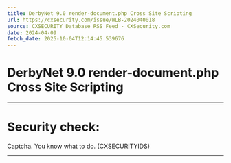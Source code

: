 ```yaml
---
title: DerbyNet 9.0 render-document.php Cross Site Scripting
url: https://cxsecurity.com/issue/WLB-2024040018
source: CXSECURITY Database RSS Feed - CXSecurity.com
date: 2024-04-09
fetch_date: 2025-10-04T12:14:45.539676
---
```


# DerbyNet 9.0 render-document.php Cross Site Scripting

---

# Security check:

Captcha. You know what to do. (CXSECURITYIDS)

---
